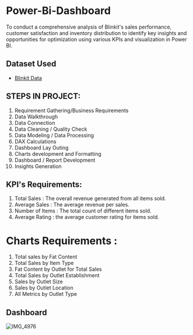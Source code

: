 # Power-Bi-Dashboard
To conduct a comprehensive analysis of Blinkit's sales performance, customer satisfaction and inventory distribution to identify key insights and opportunities for optimization using various KPIs and visualization in Power BI.

## Dataset Used
- <a href="https://github.com/VaishnaviKatiyar04/Power-Bi-Dashboard/blob/main/Power%20bi%20Dashboard.pbix">Blinkit Data</a>

## STEPS IN PROJECT:
1. Requirement Gathering/Business Requirements
2. Data Walkthrough
3. Data Connection
4. Data Cleaning / Quality Check
5. Data Modeling / Data Processing
6. DAX Calculations
7. Dashboard Lay Outing
8. Charts development and Formatting
9. Dashboard / Report Development
10. Insights Generation

## KPI's Requirements:
1. Total Sales : The overall revenue generated from all items sold.
2. Average Sales : The average revenue per sales.
3. Number of Items : The total count of different items sold.
4. Average Rating : the average customer rating for items sold.

# Charts Requirements :
1. Total sales by Fat Content
2. Total Sales by Item Type
3. Fat Content by Outlet for Total Sales
4. Total Sales by Outlet Establishment
5. Sales by Outlet Size
6. Sales by Outlet Location
7. All Metrics by Outlet Type

## Dashboard 
![IMG_4976](https://github.com/user-attachments/assets/6dd82269-e822-4753-8d02-8b6eb330c446)

